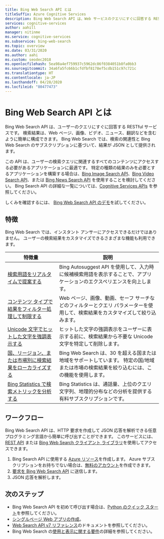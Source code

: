 ```yaml
---
title: Bing Web Search API とは
titleSuffix: Azure Cognitive Services
description: Bing Web Search API は、Web サービスのクエリにすぐに回答する RESTful サービスです。 Web ページ、画像、ビデオ、ニュースなどを含むように結果を構成します。 結果は JSON として提供され、検索の関連性と Bing Web Search のサブスクリプションに基づいています。
services: cognitive-services
author: aahill
manager: nitinme
ms.service: cognitive-services
ms.subservice: bing-web-search
ms.topic: overview
ms.date: 03/31/2020
ms.author: aahi
ms.custom: seodec2018
ms.openlocfilehash: 5ea98a4ef759937c5962dc86f0384051b8fa0bb3
ms.sourcegitcommit: 34a6fa5fc66b1cfdfbf8178ef5cdb151c97c721c
ms.translationtype: HT
ms.contentlocale: ja-JP
ms.lasthandoff: 04/28/2020
ms.locfileid: "80477473"
---
```

# <a name="what-is-the-bing-web-search-api"></a>Bing Web Search API とは

Bing Web Search API は、ユーザーのクエリにすぐに回答する RESTful サービスです。 検索結果は、Web ページ、画像、ビデオ、ニュース、翻訳などを含むように簡単に構成できます。 Bing Web Search では、検索の関連性と Bing Web Search のサブスクリプションに基づいて、結果が JSON として提供されます。

この API は、ユーザーの検索クエリに関連するすべてのコンテンツにアクセスする必要があるアプリケーションに最適です。 特定の種類の結果のみを必要とするアプリケーションを構築する場合は、[Bing Image Search API](../Bing-Image-Search/overview.md)、[Bing Video Search API](../Bing-Video-Search/search-the-web.md)、または [Bing News Search API](../Bing-News-Search/search-the-web.md) を使用することを検討してください。 Bing Search API の詳細な一覧については、[Cognitive Services APIs](https://docs.microsoft.com/azure/cognitive-services) を参照してください。

しくみを確認するには、 [Bing Web Search API のデモ](https://azure.microsoft.com/services/cognitive-services/bing-web-search-api/)を試してください。

## <a name="features"></a>特徴  

Bing Web Search では、インスタント アンサーにアクセスできるだけではありません。 ユーザーの検索結果をカスタマイズできるさまざまな機能も利用できます。

| 特徴量 | 説明 |
|---------|-------------|
| [検索用語をリアルタイムで提案する](../bing-autosuggest/get-suggested-search-terms.md) | Bing Autosuggest API を使用して、入力時に候補検索用語を表示することで、アプリケーションのエクスペリエンスを向上します。 |
| [コンテンツ タイプで結果をフィルター処理して制限する](filter-answers.md) | Web ページ、画像、動画、セーフ サーチなどのフィルターとクエリ パラメーターを使用して、検索結果をカスタマイズして絞り込みます。 |
| [Unicode 文字でヒットした文字を強調表示する](hit-highlighting.md) | ヒットした文字の強調表示をユーザーに表示する前に、検索結果から不要な Unicode 文字を特定して削除します。 |
| [国、リージョン、または市場別に検索結果をローカライズする](supported-countries-markets.md) | Bing Web Search は、30 を超える国または地域をサポートしています。 特定の国/地域または市場の検索結果を絞り込むには、この機能を使用します。 |
| [Bing Statistics で検索メトリックを分析する](bing-web-stats.md) | Bing Statistics は、通話量、上位のクエリ文字列、地理的分布などの分析を提供する有料サブスクリプションです。 |

## <a name="workflow"></a>ワークフロー

Bing Web Search API は、HTTP 要求を作成して JSON 応答を解析できる任意プログラミング言語から簡単に呼び出すことができます。 このサービスには、[REST API](quickstarts/python.md) または [Bing Web Search クライアント ライブラリ](./quickstarts/client-libraries.md)を使用してアクセスできます。

1. Bing Search API に使用する [Azure リソース](https://docs.microsoft.com/azure/cognitive-services/cognitive-services-apis-create-account)を作成します。 Azure サブスクリプションをお持ちでない場合は、[無料のアカウント](https://azure.microsoft.com/try/cognitive-services/?api=bing-web-search-api)を作成できます。  
2. [要求を Bing Web Search API](quickstarts/python.md) に送信します。
3. JSON 応答を解析します。

## <a name="next-steps"></a>次のステップ

* Bing Web Search API を初めて呼び出す場合は、[Python のクイック スタート](./quickstarts/client-libraries.md?pivots=programming-language-python)を参照してください。  
* [シングルページ Web アプリの作成](tutorial-bing-web-search-single-page-app.md)。
* [Web Search API v7 リファレンス](https://docs.microsoft.com/rest/api/cognitiveservices-bingsearch/bing-web-api-v7-reference)のドキュメントを参照してください。  
* Bing Web Search の[使用と表示に関する要件](UseAndDisplayRequirements.md)の詳細を参照してください。  
